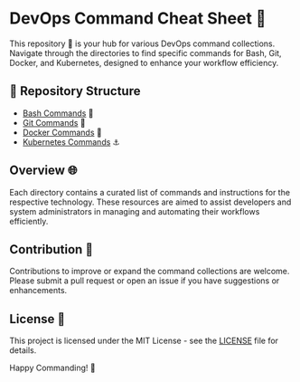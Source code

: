 # DevOps Command Cheat Sheet 🚀

This repository 📁 is your hub for various DevOps command collections. Navigate through the directories to find specific commands for Bash, Git, Docker, and Kubernetes, designed to enhance your workflow efficiency.

## 📂 Repository Structure

- [Bash Commands](./Bash%20Commands/README.md) 📜
- [Git Commands](./Git%20Commands/README.md) 🌿
- [Docker Commands](./Docker%20Commands/README.md) 🐳
- [Kubernetes Commands](./Kubernetes%20Commands/README.md) ⚓

## Overview 🌐

Each directory contains a curated list of commands and instructions for the respective technology. These resources are aimed to assist developers and system administrators in managing and automating their workflows efficiently.

## Contribution 🤝

Contributions to improve or expand the command collections are welcome. Please submit a pull request or open an issue if you have suggestions or enhancements.

## License 📄

This project is licensed under the MIT License - see the [LICENSE](./LICENSE) file for details.

Happy Commanding! 🎉
